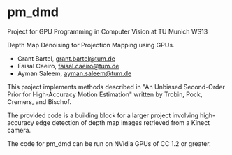 pm_dmd
======
Project for GPU Programming in Computer Vision at TU Munich WS13

Depth Map Denoising for Projection Mapping using GPUs.

- Grant Bartel, grant.bartel@tum.de
- Faisal Caeiro, faisal.caeiro@tum.de
- Ayman Saleem, ayman.saleem@tum.de

This project implements methods described in "An Unbiased Second-Order Prior for High-Accuracy Motion Estimation" written by Trobin, Pock, Cremers, and Bischof.

The provided code is a building block for a larger project involving high-accuracy edge detection of depth map images retrieved from a Kinect camera.

The code for pm_dmd can be run on NVidia GPUs of CC 1.2 or greater.
